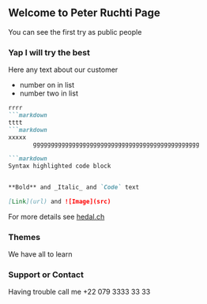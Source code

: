 ## Welcome to Peter Ruchti Page

You can see the first try as public people


### Yap I will try the best

Here any text about our customer
- number on in list
- number two in list

```markdown
rrrr
```markdown
tttt
```markdown
xxxxx
       ggggggggggggggggggggggggggggggggggggggggggggggg

```markdown
Syntax highlighted code block


**Bold** and _Italic_ and `Code` text

[Link](url) and ![Image](src)
```

For more details see [hedal.ch](http://hedal.ch)

### Themes

We have all to learn

### Support or Contact

Having trouble call me +22 079 3333 33 33

